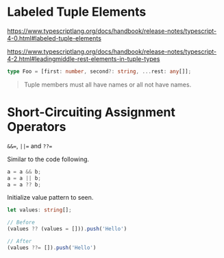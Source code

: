 # Labeled Tuple Elements

https://www.typescriptlang.org/docs/handbook/release-notes/typescript-4-0.html#labeled-tuple-elements

https://www.typescriptlang.org/docs/handbook/release-notes/typescript-4-2.html#leadingmiddle-rest-elements-in-tuple-types

```ts
type Foo = [first: number, second?: string, ...rest: any[]];
```

> Tuple members must all have names or all not have names.

# Short-Circuiting Assignment Operators

`&&=`, `||=` and `??=`

Similar to the code following.

```ts
a = a && b;
a = a || b;
a = a ?? b;
```

Initialize value pattern to seen.

```ts
let values: string[];

// Before
(values ?? (values = [])).push('Hello')

// After
(values ??= []).push('Hello')

```
